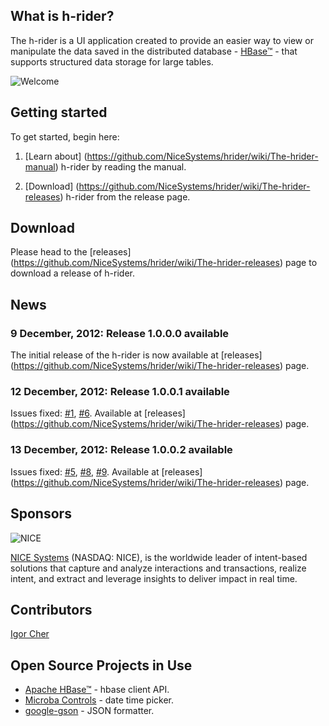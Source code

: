 ## What is h-rider?
The h-rider is a UI application created to provide an easier way to view or manipulate the data saved in the distributed database - [HBase™](http://hbase.apache.org/) - that supports structured data storage for large tables.

![Welcome](https://raw.github.com/NiceSystems/hrider/master/documentation/images/welcome.png)

## Getting started
To get started, begin here:

1. [Learn about] (https://github.com/NiceSystems/hrider/wiki/The-hrider-manual) h-rider by reading the manual.

2. [Download] (https://github.com/NiceSystems/hrider/wiki/The-hrider-releases) h-rider from the release page.

## Download
Please head to the [releases] (https://github.com/NiceSystems/hrider/wiki/The-hrider-releases) page to download a release of h-rider.
## News
### 9 December, 2012: Release 1.0.0.0 available
The initial release of the h-rider is now available at [releases] (https://github.com/NiceSystems/hrider/wiki/The-hrider-releases) page.
### 12 December, 2012: Release 1.0.0.1 available
Issues fixed: [#1](https://github.com/NiceSystems/hrider/issues/1), [#6](https://github.com/NiceSystems/hrider/issues/6). Available at [releases] (https://github.com/NiceSystems/hrider/wiki/The-hrider-releases) page. 
### 13 December, 2012: Release 1.0.0.2 available
Issues fixed: [#5](https://github.com/NiceSystems/hrider/issues/5), [#8](https://github.com/NiceSystems/hrider/issues/8), [#9](https://github.com/NiceSystems/hrider/issues/9). Available at [releases] (https://github.com/NiceSystems/hrider/wiki/The-hrider-releases) page. 
## Sponsors
![NICE](http://www.nice.com/sites/all/themes/nice/logo.png) 

[NICE Systems](http://www.nice.com/) (NASDAQ: NICE), is the worldwide leader of intent-based solutions that capture and analyze interactions and transactions, realize intent, and extract and leverage insights to deliver impact in real time.
## Contributors
[Igor Cher](http://www.linkedin.com/profile/view?id=16747505&trk=tab_pro)
## Open Source Projects in Use
  * [Apache HBase™](http://hbase.apache.org/) - hbase client API.
  * [Microba Controls](http://microba.sourceforge.net/) - date time picker.
  * [google-gson](http://code.google.com/p/google-gson/) - JSON formatter.
